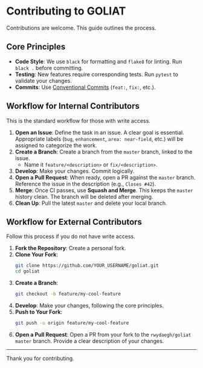 # Contributing to GOLIAT

Contributions are welcome. This guide outlines the process.

## Core Principles

-   **Code Style**: We use `black` for formatting and `flake8` for linting. Run `black .` before committing.
-   **Testing**: New features require corresponding tests. Run `pytest` to validate your changes.
-   **Commits**: Use [Conventional Commits](https://www.conventionalcommits.org/en/v1.0.0/) (`feat:`, `fix:`, etc.).

## Workflow for Internal Contributors

This is the standard workflow for those with write access.

1.  **Open an Issue**: Define the task in an issue. A clear goal is essential. Appropriate labels (`bug`, `enhancement`, `area: near-field`, etc.) will be assigned to categorize the work.
2.  **Create a Branch**: Create a branch from the `master` branch, linked to the issue.
    -   Name it `feature/<description>` or `fix/<description>`.
3.  **Develop**: Make your changes. Commit logically.
4.  **Open a Pull Request**: When ready, open a PR against the `master` branch. Reference the issue in the description (e.g., `Closes #42`).
5.  **Merge**: Once CI passes, use **Squash and Merge**. This keeps the `master` history clean. The branch will be deleted after merging.
6.  **Clean Up**: Pull the latest `master` and delete your local branch.

## Workflow for External Contributors

Follow this process if you do not have write access.

1.  **Fork the Repository**: Create a personal fork.
2.  **Clone Your Fork**:
    ```bash
    git clone https://github.com/YOUR_USERNAME/goliat.git
    cd goliat
    ```
3.  **Create a Branch**:
    ```bash
    git checkout -b feature/my-cool-feature
    ```
4.  **Develop**: Make your changes, following the core principles.
5.  **Push to Your Fork**:
    ```bash
    git push -u origin feature/my-cool-feature
    ```
6.  **Open a Pull Request**: Open a PR from your fork to the `rwydaegh/goliat` `master` branch. Provide a clear description of your changes.

---

Thank you for contributing.
